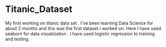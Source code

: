 # Titanic_Dataset
My first working on titanic data set .
I've been learning Data Science for about 2 months and this was the first dataset i worked on.
Here I have used seaborn for data visualization .
I have used logistic regression to training and testing.
